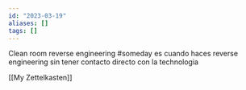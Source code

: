 ```yaml
---
id: "2023-03-19"
aliases: []
tags: []
---
```


Clean room reverse engineering #someday es cuando haces reverse engineering sin tener contacto directo con la technologia

[[My Zettelkasten]]

